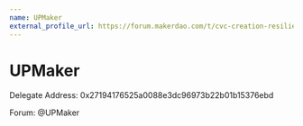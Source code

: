 ```yaml
---
name: UPMaker
external_profile_url: https://forum.makerdao.com/t/cvc-creation-resiliency-cvc/20353
---
```


# UPMaker
Delegate Address: 0x27194176525a0088e3dc96973b22b01b15376ebd 

Forum: @UPMaker  
